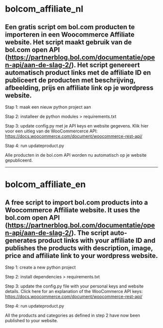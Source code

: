 # bolcom_affiliate_nl
Een gratis script om bol.com producten te importeren in een Woocommerce Affiliate website. Het script maakt gebruik van de bol.com open API (https://partnerblog.bol.com/documentatie/open-api/aan-de-slag-2/). Het script genereert automatisch product links met de affiliate ID en publiceert de producten met beschrijving, afbeelding, prijs en affiliate link op je wordpress website. 
--------------------------------------------------------------

Stap 1: maak een nieuw python project aan

Stap 2: installeer de python modules > requirements.txt

Stap 3: update config.py met je API keys en website gegevens. Klik hier voor een uitleg van de WooCommercerce API: https://docs.woocommerce.com/document/woocommerce-rest-api/

Stap 4: run updateproduct.py

Alle producten in de bol.com API worden nu automatisch op je website gepubliceerd.


--------------------------------------------------------------
# bolcom_affiliate_en
A free script to import bol.com products into a Woocommerce Affiliate website. It uses the bol.com open API (https://partnerblog.bol.com/documentatie/open-api/aan-de-slag-2/). The script auto-generates product links with your affiliate ID and publishes the products with description, image, price and affiliate link to your wordpress website. 
--------------------------------------------------------------

Step 1: create a new python project

Step 2: install dependencies > requirements.txt

Step 3: update the config.py file with your personal keys and website details. Click here for an explanation of the WooCommerce API keys: https://docs.woocommerce.com/document/woocommerce-rest-api/

Step 4: run updateproduct.py

All the products and categories as defined in step 2 have now been published to your website. 

